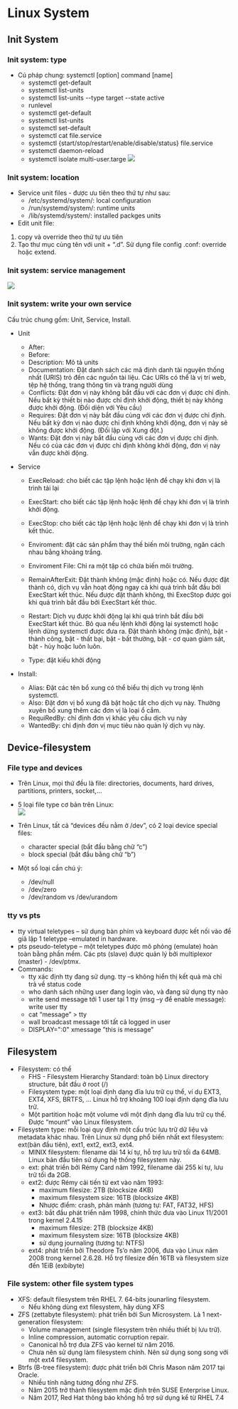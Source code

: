 # Linux System 
## Init System
### Init system: type

* Cú pháp chung: systemctl [option] command [name]
    * systemctl get-default
    * systemctl list-units
    * systemctl list-units --type target --state active
    * runlevel
    * systemctl get-default
    * systemctl list-units
    * systemctl set-default
    * systemctl cat file.service
    * systemctl {start/stop/restart/enable/disable/status} file.service
    * systemctl daemon-reload
    * systemctl isolate multi-user.targe
![](../Linux/images/z3488242431242_c0cbd12cc2203bf2110ed9199fe09c97.jpg)

### Init system: location
* Service unit files - được ưu tiên theo thứ tự như sau:
    * /etc/systemd/system/: local configuration
    * /run/systemd/system/: runtime units
    * /lib/systemd/system/: installed packges units
* Edit unit file:
1. copy và override theo thứ tự ưu tiên
2. Tạo thư mục cùng tên với unit + “.d”. Sử dụng file config .conf: override hoặc extend.

### Init system: service management        
![](../Linux/images/z3488307541066_42451eaefee54ce949247a98cc9f3b1d.jpg)    

### Init system: write your own service
Cấu trúc chung gồm: Unit, Service, Install.
* Unit 
    * After:
    * Before:
    * Description: Mô tả units
    * Documentation: Đặt danh sách các mã định danh tài nguyên thống nhất (URIS) trỏ đến các nguồn tài liệu.  Các URIs có thể là vị trí web, tệp hệ thống, trang thông tin và trang người dùng
    * Conflicts: Đặt đơn vị này không bắt đầu với các đơn vị được chỉ định.  Nếu bất kỳ thiết bị nào được chỉ định khởi động, thiết bị này không được khởi động.  (Đối diện với Yêu cầu)
    * Requires: Đặt đơn vị này bắt đầu cùng với các đơn vị được chỉ định. Nếu bất kỳ đơn vị nào được chỉ định không khởi động, đơn vị này sẽ không được khởi động. (Đối lập với Xung đột.)
    * Wants: Đặt đơn vị này bắt đầu cùng với các đơn vị được chỉ định. Nếu có  của các đơn vị được chỉ định không khởi động, đơn vị này vẫn được khởi động.

* Service 
    * ExecReload: cho biết các tập lệnh hoặc lệnh để chạy khi đơn vị là trình tải lại
    * ExecStart: cho biết các tập lệnh hoặc lệnh để chạy khi đơn vị là trình khởi động.
    * ExecStop: cho biết các tập lệnh hoặc lệnh để chạy khi đơn vị là trình kết thúc.
    * Enviroment: đặt các sản phẩm thay thế biến môi trường, ngăn cách nhau bằng khoảng trắng. 
    * Enviroment File: Chỉ ra một tập có chứa biến môi trường.
    * RemainAfterExit: Đặt thành không (mặc định) hoặc có.  Nếu được đặt thành có, dịch vụ vẫn hoạt động ngay cả khi quá trình bắt đầu bởi ExecStart kết thúc.  Nếu được đặt thành không, thì ExecStop được gọi khi quá trình bắt đầu bởi ExecStart kết thúc.

    * Restart: Dịch vụ được khởi động lại khi quá trình bắt đầu bởi ExecStart kết thúc.  Bỏ qua nếu lệnh khởi động lại systemctl hoặc lệnh dừng systemctl được đưa ra.  Đặt thành không (mặc định), bật - thành công, bật - thất bại, bật - bất thường, bật - cơ quan giám sát, bật - hủy hoặc luôn luôn.

    * Type: đặt kiểu khởi động

* Install:
    * Alias: Đặt các tên bổ xung có thể biểu thị dịch vụ trong lệnh systemctl.
    * Also: Đặt đơn vị bổ xung đã bật hoặc tắt cho dịch vụ này. Thường xuyên bổ xung thêm các đơn vị là loại ổ cắm.
    * RequiRedBy: chỉ định đơn vị khác yêu cầu dịch vụ này
    * WantedBy: chỉ định đơn vị mục tiêu nào quản lý dịch vụ này.


## Device-filesystem 
### File type and devices
* Trên Linux, mọi thứ đều là file: directories, documents, hard drives, partitions, printers, socket,...
* 5 loại file type cơ bản trên Linux:          
![](../Linux/images/z3488589188291_86e84259aa2f9f00bcfc7d5ad970f094.jpg)    

* Trên Linux, tất cả “devices đều nằm ở /dev”, có 2 loại device special files:
    * character special (bắt đầu bằng chữ “c”)
    * block special (bắt đầu bằng chữ “b”)     

* Một số loại cần chú ý:
    * /dev/null
    * /dev/zero
    * /dev/random vs /dev/urandom
### tty vs pts 
* tty virtual teletypes – sử dụng bàn phím và keyboard được kết nối vào để giả lập 1 teletype –emulated in hardware.
* pts pseudo-teletype – một teletypes được mô phỏng (emulate) hoàn toàn bằng phần mềm. Các pts (slave) được quản lý bởi multiplexor (master) - /dev/ptmx.
* Commands:
    * tty xác định tty đang sử dụng. tty –s không hiển thị kết quả mà chỉ trả về status code
    * who danh sách những user đang login vào, và đang sử dụng tty nào
    * write send message tới 1 user tại 1 tty (msg –y để enable message): write user tty
    * cat “message” > tty
    * wall broadcast message tới tất cả logged in user
    * DISPLAY=":0" xmessage ”this is message"

## Filesystem
* Filesystem: có thể
    * FHS - Filesystem Hierarchy Standard: toàn bộ Linux directory structure, bắt đầu ở root (/)
    * Filesystem type: một loại định dạng đĩa lưu trữ cụ thể, ví dụ EXT3, EXT4, XFS, BRTFS, … Linux hỗ trợ khoảng 100 loại định dạng đĩa lưu trữ.
    * Một partition hoặc một volume với một định dạng đĩa lưu trữ cụ thể. Được “mount” vào Linux filesystem.
* Filesystem type: mỗi loại quy định một cấu trúc lưu trữ dữ liệu và metadata khác nhau. Trên Linux sử dụng phổ biến nhất ext filesystem: ext(bản đầu tiên), ext1, ext2, ext3, ext4.
    * MINIX filesystem: filename dài 14 kí tự, hỗ trợ lưu trữ tối đa 64MB. Linux bản đầu tiên sử dụng hệ thống filesystem này.
    * ext: phát triển bởi Rémy Card năm 1992, filename dài 255 kí tự, lưu trữ tối đa 2GB.
    * ext2: được Rémy cải tiến từ ext vào năm 1993:
        * maximum filesize: 2TB (blocksize 4KB)
        * maximum filesystem size: 16TB (blocksize 4KB)
        * Nhược điểm: crash, phân mảnh (tương tự: FAT, FAT32, HFS)
    * ext3: bắt đầu phát triển năm 1998, chính thức đưa vào Linux 11/2001 trong kernel 2.4.15
        * maximum filesize: 2TB (blocksize 4KB)
        * maximum filesystem size: 16TB (blocksize 4KB)
        * sử dụng journaling (tương tự: NTFS)
    * ext4: phát triển bởi Theodore Ts’o năm 2006, đưa vào Linux năm 2008 trong kernel 2.6.28. Hỗ trợ filesize đến 16TB và filesystem size đến 1EiB (exbibyte)
 ### File system: other file system types
* XFS: default filesystem trên RHEL 7. 64-bits jounarling filesystem.
    * Nếu không dùng ext filesystem, hãy dùng XFS
* ZFS (zettabyte filesystem): phát triển bởi Sun Microsystem. Là 1 next-generation filesystem:
    * Volume management (single filesystem trên nhiều thiết bị lưu trữ).
    * Inline compression, automatic corruption repair.
    * Canonical hỗ trợ đưa ZFS vào kernel từ năm 2016.
    * Chưa nên sử dụng làm filesystem chính. Nên sử dụng song song với một ext4 filesystem.
* Btrfs (B-tree filesystem): được phát triển bởi Chris Mason năm 2017 tại Oracle.
    * Nhiều tính năng tương đồng như ZFS.
    * Năm 2015 trở thành filesystem mặc định trên SUSE Enterprise Linux.
    * Năm 2017, Red Hat thông báo không hỗ trợ sử dụng kể từ RHEL 7.4



